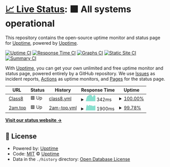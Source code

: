 # [📈 Live Status](https://class8.top): <!--live status--> **🟩 All systems operational**

This repository contains the open-source uptime monitor and status page for [Upptime](https://upptime.js.org), powered by [Upptime](https://github.com/upptime/upptime).

[![Uptime CI](https://github.com/forever218/upptime/workflows/Uptime%20CI/badge.svg)](https://github.com/forever218/upptime/actions?query=workflow%3A%22Uptime+CI%22)
[![Response Time CI](https://github.com/forever218/upptime/workflows/Response%20Time%20CI/badge.svg)](https://github.com/forever218/upptime/actions?query=workflow%3A%22Response+Time+CI%22)
[![Graphs CI](https://github.com/forever218/upptime/workflows/Graphs%20CI/badge.svg)](https://github.com/forever218/upptime/actions?query=workflow%3A%22Graphs+CI%22)
[![Static Site CI](https://github.com/forever218/upptime/workflows/Static%20Site%20CI/badge.svg)](https://github.com/forever218/upptime/actions?query=workflow%3A%22Static+Site+CI%22)
[![Summary CI](https://github.com/forever218/upptime/workflows/Summary%20CI/badge.svg)](https://github.com/forever218/upptime/actions?query=workflow%3A%22Summary+CI%22)

With [Upptime](https://upptime.js.org), you can get your own unlimited and free uptime monitor and status page, powered entirely by a GitHub repository. We use [Issues](https://github.com/upptime/upptime/issues) as incident reports, [Actions](https://github.com/forever218/upptime/actions) as uptime monitors, and [Pages](https://class8.top) for the status page.

<!--start: status pages-->
<!-- This summary is generated by Upptime (https://github.com/upptime/upptime) -->
<!-- Do not edit this manually, your changes will be overwritten -->
<!-- prettier-ignore -->
| URL | Status | History | Response Time | Uptime |
| --- | ------ | ------- | ------------- | ------ |
| <img alt="" src="https://icons.duckduckgo.com/ip3/class8.top.ico" height="13"> [Class8](https://class8.top) | 🟩 Up | [class8.yml](https://github.com/forever218/upptime/commits/HEAD/history/class8.yml) | <details><summary><img alt="Response time graph" src="./graphs/class8/response-time-week.png" height="20"> 342ms</summary><br><a href="https://forever218.github.io/upptime/history/class8"><img alt="Response time 332" src="https://img.shields.io/endpoint?url=https%3A%2F%2Fraw.githubusercontent.com%2Fforever218%2Fupptime%2FHEAD%2Fapi%2Fclass8%2Fresponse-time.json"></a><br><a href="https://forever218.github.io/upptime/history/class8"><img alt="24-hour response time 335" src="https://img.shields.io/endpoint?url=https%3A%2F%2Fraw.githubusercontent.com%2Fforever218%2Fupptime%2FHEAD%2Fapi%2Fclass8%2Fresponse-time-day.json"></a><br><a href="https://forever218.github.io/upptime/history/class8"><img alt="7-day response time 342" src="https://img.shields.io/endpoint?url=https%3A%2F%2Fraw.githubusercontent.com%2Fforever218%2Fupptime%2FHEAD%2Fapi%2Fclass8%2Fresponse-time-week.json"></a><br><a href="https://forever218.github.io/upptime/history/class8"><img alt="30-day response time 325" src="https://img.shields.io/endpoint?url=https%3A%2F%2Fraw.githubusercontent.com%2Fforever218%2Fupptime%2FHEAD%2Fapi%2Fclass8%2Fresponse-time-month.json"></a><br><a href="https://forever218.github.io/upptime/history/class8"><img alt="1-year response time 331" src="https://img.shields.io/endpoint?url=https%3A%2F%2Fraw.githubusercontent.com%2Fforever218%2Fupptime%2FHEAD%2Fapi%2Fclass8%2Fresponse-time-year.json"></a></details> | <details><summary><a href="https://forever218.github.io/upptime/history/class8">100.00%</a></summary><a href="https://forever218.github.io/upptime/history/class8"><img alt="All-time uptime 99.91%" src="https://img.shields.io/endpoint?url=https%3A%2F%2Fraw.githubusercontent.com%2Fforever218%2Fupptime%2FHEAD%2Fapi%2Fclass8%2Fuptime.json"></a><br><a href="https://forever218.github.io/upptime/history/class8"><img alt="24-hour uptime 100.00%" src="https://img.shields.io/endpoint?url=https%3A%2F%2Fraw.githubusercontent.com%2Fforever218%2Fupptime%2FHEAD%2Fapi%2Fclass8%2Fuptime-day.json"></a><br><a href="https://forever218.github.io/upptime/history/class8"><img alt="7-day uptime 100.00%" src="https://img.shields.io/endpoint?url=https%3A%2F%2Fraw.githubusercontent.com%2Fforever218%2Fupptime%2FHEAD%2Fapi%2Fclass8%2Fuptime-week.json"></a><br><a href="https://forever218.github.io/upptime/history/class8"><img alt="30-day uptime 100.00%" src="https://img.shields.io/endpoint?url=https%3A%2F%2Fraw.githubusercontent.com%2Fforever218%2Fupptime%2FHEAD%2Fapi%2Fclass8%2Fuptime-month.json"></a><br><a href="https://forever218.github.io/upptime/history/class8"><img alt="1-year uptime 100.00%" src="https://img.shields.io/endpoint?url=https%3A%2F%2Fraw.githubusercontent.com%2Fforever218%2Fupptime%2FHEAD%2Fapi%2Fclass8%2Fuptime-year.json"></a></details>
| <img alt="" src="https://icons.duckduckgo.com/ip3/2am.top.ico" height="13"> [2am.top](https://2am.top) | 🟩 Up | [2am-top.yml](https://github.com/forever218/upptime/commits/HEAD/history/2am-top.yml) | <details><summary><img alt="Response time graph" src="./graphs/2am-top/response-time-week.png" height="20"> 1900ms</summary><br><a href="https://forever218.github.io/upptime/history/2am-top"><img alt="Response time 2138" src="https://img.shields.io/endpoint?url=https%3A%2F%2Fraw.githubusercontent.com%2Fforever218%2Fupptime%2FHEAD%2Fapi%2F2am-top%2Fresponse-time.json"></a><br><a href="https://forever218.github.io/upptime/history/2am-top"><img alt="24-hour response time 1893" src="https://img.shields.io/endpoint?url=https%3A%2F%2Fraw.githubusercontent.com%2Fforever218%2Fupptime%2FHEAD%2Fapi%2F2am-top%2Fresponse-time-day.json"></a><br><a href="https://forever218.github.io/upptime/history/2am-top"><img alt="7-day response time 1900" src="https://img.shields.io/endpoint?url=https%3A%2F%2Fraw.githubusercontent.com%2Fforever218%2Fupptime%2FHEAD%2Fapi%2F2am-top%2Fresponse-time-week.json"></a><br><a href="https://forever218.github.io/upptime/history/2am-top"><img alt="30-day response time 2340" src="https://img.shields.io/endpoint?url=https%3A%2F%2Fraw.githubusercontent.com%2Fforever218%2Fupptime%2FHEAD%2Fapi%2F2am-top%2Fresponse-time-month.json"></a><br><a href="https://forever218.github.io/upptime/history/2am-top"><img alt="1-year response time 2132" src="https://img.shields.io/endpoint?url=https%3A%2F%2Fraw.githubusercontent.com%2Fforever218%2Fupptime%2FHEAD%2Fapi%2F2am-top%2Fresponse-time-year.json"></a></details> | <details><summary><a href="https://forever218.github.io/upptime/history/2am-top">99.78%</a></summary><a href="https://forever218.github.io/upptime/history/2am-top"><img alt="All-time uptime 95.24%" src="https://img.shields.io/endpoint?url=https%3A%2F%2Fraw.githubusercontent.com%2Fforever218%2Fupptime%2FHEAD%2Fapi%2F2am-top%2Fuptime.json"></a><br><a href="https://forever218.github.io/upptime/history/2am-top"><img alt="24-hour uptime 100.00%" src="https://img.shields.io/endpoint?url=https%3A%2F%2Fraw.githubusercontent.com%2Fforever218%2Fupptime%2FHEAD%2Fapi%2F2am-top%2Fuptime-day.json"></a><br><a href="https://forever218.github.io/upptime/history/2am-top"><img alt="7-day uptime 99.78%" src="https://img.shields.io/endpoint?url=https%3A%2F%2Fraw.githubusercontent.com%2Fforever218%2Fupptime%2FHEAD%2Fapi%2F2am-top%2Fuptime-week.json"></a><br><a href="https://forever218.github.io/upptime/history/2am-top"><img alt="30-day uptime 99.77%" src="https://img.shields.io/endpoint?url=https%3A%2F%2Fraw.githubusercontent.com%2Fforever218%2Fupptime%2FHEAD%2Fapi%2F2am-top%2Fuptime-month.json"></a><br><a href="https://forever218.github.io/upptime/history/2am-top"><img alt="1-year uptime 95.19%" src="https://img.shields.io/endpoint?url=https%3A%2F%2Fraw.githubusercontent.com%2Fforever218%2Fupptime%2FHEAD%2Fapi%2F2am-top%2Fuptime-year.json"></a></details>

<!--end: status pages-->

[**Visit our status website →**](https://class8.top)

## 📄 License

- Powered by: [Upptime](https://github.com/upptime/upptime)
- Code: [MIT](./LICENSE) © [Upptime](https://upptime.js.org)
- Data in the `./history` directory: [Open Database License](https://opendatacommons.org/licenses/odbl/1-0/)
